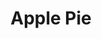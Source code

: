 ---
title: 'Apple Pie'
thumbnail: 'https://acnhcdn.com/2.0/CookingIcon/FtrPieAppleCropped.png'
type: sweet
ingredients:
  -
    id: 'flour'
    type: 'misc'
    quantity: 3
  -
    id: 'sugar'
    type: 'misc'
    quantity: 2
  -
    id: 'apple'
    type: 'crop'
    quantity: 2
source: 'villagers, bottles'
layout: '../../layouts/RecipeDetail.astro'
---